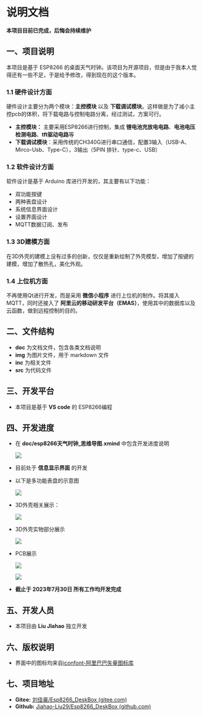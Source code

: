 # 说明文档

**本项目目前已完成，后悔会持续维护**



## 一、项目说明

本项目是基于 ESP8266 的桌面天气时钟。该项目为开源项目，但是由于我本人觉得还有一些不足，于是给予修改，得到现在的这个版本。

### 1.1 硬件设计方面

硬件设计主要分为两个模块：**主控模块** 以及 **下载调试模块**。这样做是为了减小主控pcb的体积，将下载电路与控制电路分离，经过测试，方案可行。

- **主控模块：** 主要采用ESP8266进行控制，集成 **锂电池充放电电路**、**电池电压检测电路**、**tft驱动电路**等
- **下载调试模块**：采用传统的CH340G进行串口通信，配置3输入（USB-A、Mirco-Usb、Type-C），3输出（5PIN 排针、type-c、USB）



### 1.2 软件设计方面

软件设计是基于 Arduino 库进行开发的，其主要有以下功能：

- 双功能按键
- 两种表盘设计
- 系统信息界面设计
- 设置界面设计
- MQTT数据订阅、发布



### 1.3 3D建模方面

在3D外壳的建模上没有过多的创新，仅仅是重新绘制了外壳模型，增加了按键的建模，增加了散热孔，美化外观。



### 1.4 上位机方面

不再使用Qt进行开发，而是采用 **微信小程序** 进行上位机的制作。将其接入MQTT，同时还接入了 **阿里云的移动研发平台（EMAS）**，使用其中的数据库以及云函数，做到远程控制的目的。



## 二、文件结构

- **doc**  为文档文件，包含各类文档说明
- **img** 为图片文件，用于 markdown 文件
- **inc** 为相关文件
- **src** 为代码文件



## 三、开发平台

- 本项目是基于 **VS code** 的 ESP8266编程



## 四、开发进度

- 在 **doc/esp8266天气时钟_思维导图.xmind** 中包含开发进度说明

  ![](./img/进度.png)

- 目前处于 **信息显示界面** 的开发

- 以下是多功能表盘的示意图

  ![](./img/多功能表盘.jpg)

- 3D外壳相关展示：

  ![](./img/Untitled.JPG)

- 3D外壳实物部分展示

  ![](./img/out.jpg)

- PCB展示

  ![](./img/ch340.jpg)

  ![](./img/pcb.jpg)

- **截止于 2023年7月30日 所有工作均开发完成**





## 五、开发人员

- 本项目由 **Liu JIahao** 独立开发



## 六、版权说明

- 界面中的图标均来自[iconfont-阿里巴巴矢量图标库](https://www.iconfont.cn/)



## 七、项目地址

- **Gitee:** [刘佳豪/Esp8266_DeskBox (gitee.com)](https://gitee.com/liu-jiahaohappy/Esp8266_DeskBox)
- **Github:** [Jiahao-Liu29/Esp8266_DeskBox (github.com)](https://github.com/Jiahao-Liu29/Esp8266_DeskBox)

